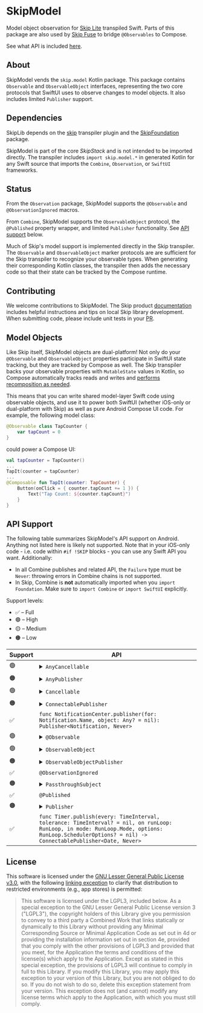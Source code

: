 # SkipModel

Model object observation for [Skip Lite](https://skip.tools) transpiled Swift. Parts of this package are also used by [Skip Fuse](https://skip.tools/docs/status/#skip_fuse) to bridge `@Observables` to Compose.

See what API is included [here](#api-support).

## About 

SkipModel vends the `skip.model` Kotlin package. This package contains `Observable` and `ObservableObject` interfaces, representing the two core protocols that SwiftUI uses to observe changes to model objects. It also includes limited `Publisher` support.

## Dependencies

SkipLib depends on the [skip](https://source.skip.tools/skip) transpiler plugin and the [SkipFoundation](https://source.skip.tools/skip-foundation) package.

SkipModel is part of the core *SkipStack* and is not intended to be imported directly. The transpiler includes `import skip.model.*` in generated Kotlin for any Swift source that imports the `Combine`, `Observation`, or `SwiftUI` frameworks.

## Status

From the `Observation` package, SkipModel supports the `@Observable` and `@ObservationIgnored` macros.

From `Combine`, SkipModel supports the `ObservableObject` protocol, the `@Published` property wrapper, and limited `Publisher` functionality. See [API support](#api-support) below.

Much of Skip's model support is implemented directly in the Skip transpiler. The `Observable` and `ObservableObject` marker protocols are are sufficient for the Skip transpiler to recognize your observable types. When generating their corresponding Kotlin classes, the transpiler then adds the necessary code so that their state can be tracked by the Compose runtime.

## Contributing

We welcome contributions to SkipModel. The Skip product [documentation](https://skip.tools/docs/contributing/) includes helpful instructions and tips on local Skip library development. When submitting code, please include unit tests in your [PR](https://github.com/skiptools/skip-model/pulls).

## Model Objects

Like Skip itself, SkipModel objects are dual-platform! Not only do your `@Observable` and `ObservableObject` properties participate in SwiftUI state tracking, but they are tracked by Compose as well. The Skip transpiler backs your observable properties with `MutableState` values in Kotlin, so Compose automatically tracks reads and writes and [performs recomposition as needed](https://developer.android.com/jetpack/compose/state).

This means that you can write shared model-layer Swift code using observable objects, and use it to power both SwiftUI (whether iOS-only or dual-platform with Skip) as well as pure Android Compose UI code. For example, the following model class:

```swift
@Observable class TapCounter {
    var tapCount = 0 
}
```

could power a Compose UI:

```kotlin
val tapCounter = TapCounter()
...
TapIt(counter = tapCounter)
...
@Composable fun TapIt(counter: TapCounter) {
    Button(onClick = { counter.tapCount += 1 }) { 
        Text("Tap Count: ${counter.tapCount}")
    }
}
```

## API Support

The following table summarizes SkipModel's API support on Android. Anything not listed here is likely not supported. Note that in your iOS-only code - i.e. code within `#if !SKIP` blocks - you can use any Swift API you want. Additionally:

- In all Combine publishes and related API, the `Failure` type must be `Never`: throwing errors in Combine chains is not supported.
- In Skip, Combine is **not** automatically imported when you `import Foundation`. Make sure to `import Combine` or `import SwiftUI` explicitly.

Support levels:

  - ✅ – Full
  - 🟢 – High
  - 🟡 – Medium 
  - 🟠 – Low
  
<table>
  <thead><th>Support</th><th>API</th></thead>
  <tbody>
    <tr>
      <td>🟢</td>
      <td>
          <details>
              <summary><code>AnyCancellable</code></summary>
              <ul>
                  <li>See <code>Cancellable</code></li>
              </ul>
          </details> 
      </td>
    </tr>
    <tr>
      <td>🟠</td>
      <td>
            <details>
              <summary><code>AnyPublisher</code></summary>
              <ul>
                  <li><code>init(_ publisher: Publisher)</code></li>
                  <li>See <code>Publisher</code></li>
              </ul>
          </details> 
      </td>
    </tr>
    <tr>
      <td>🟢</td>
      <td>
          <details>
              <summary><code>Cancellable</code></summary>
              <ul>
                  <li>The <code>store(in:)</code> function only supports a <code>Set</code></li>
              </ul>
          </details> 
      </td>
    </tr>
    <tr>
      <td>🟠</td>
      <td>
          <details>
              <summary><code>ConnectablePublisher</code></summary>
              <ul>
                  <li><code>func connect()</code></li>
                  <li><code>func autoconnect()</code></li>
                  <li>See <code>Publisher</code></li>
              </ul>
          </details> 
      </td>
    </tr>
    <tr>
      <td>✅</td>
      <td><code>func NotificationCenter.publisher(for: Notification.Name, object: Any? = nil): Publisher&lt;Notification, Never&gt;</code></td>
    </tr>
    <tr>
      <td>🟢</td>
      <td>
          <details>
              <summary><code>@Observable</code></summary>
              <ul>
                  <li>Skip does not support calls to the generated <code>access(keyPath:)</code> and <code>withMutation(keyPath:_:)</code> functions</li>
              </ul>
          </details> 
      </td>
    </tr>
    <tr>
      <td>🟢</td>
      <td>
            <details>
              <summary><code>ObservableObject</code></summary>
              <ul>
                  <li>If you declare your own <code>objectWillChange</code> publisher, it must be of type <code>ObservableObjectPublisher</code></li>
              </ul>
          </details> 
      </td>
    </tr>
    <tr>
      <td>🟠</td>
      <td>
            <details>
              <summary><code>ObservableObjectPublisher</code></summary>
              <ul>
                  <li><code>func send()</code></li>
                  <li>See <code>Publisher</code></li>
              </ul>
          </details> 
      </td>
    </tr>
    <tr>
      <td>✅</td>
      <td><code>@ObservationIgnored</code></td>
    </tr>
    <tr>
      <td>🟠</td>
      <td>
          <details>
              <summary><code>PassthroughSubject</code></summary>
              <ul>
                  <li><code>func send(value: Output)</code></li>
                  <li>See <code>Publisher</code></li>
              </ul>
          </details> 
      </td>
    </tr>
    <tr>
      <td>✅</td>
      <td><code>@Published</code></td>
    </tr>
    <tr>
      <td>🟠</td>
      <td>
          <details>
              <summary><code>Publisher</code></summary>
              <ul>
<li><code>func assign&lt;Root&gt;(to: KeyPath&lt;Root, Output&gt;, on: Root) -> AnyCancellable</code></li>
<li><code>func sink(receiveValue: (Output) -> Unit) -> AnyCancellable</code></li>
<li><code>func combineLatest(_ with: Publisher) -> Publisher</code></li>
<li><code>func combineLatest3(_ with0: Publisher, _ with1: Publisher) -> Publisher</code></li>
<li><code>func combineLatest4(_ with0: Publisher, _ with1: Publisher, _ with2: Publisher) -> Publisher</code></li>
<li><code>func debounce(for: Double, scheduler: Scheduler) -> Publisher</code></li>
<li><code>func dropFirst(count: Int = 1) -> Publisher</code></li>
<li><code>func filter(isIncluded: (Output) -> Boolean) -> Publisher</code></li>
<li><code>func map&lt;T&gt;(transform: (Output) -> T) -> Publisher</code></li>
<li><code>func receive(on: Scheduler): Publisher</code></li>
<li><code>func eraseToAnyPublisher(): AnyPublisher</code></li>
              </ul>
          </details> 
      </td>
    </tr>
    <tr>
      <td>✅</td>
      <td><code>func Timer.publish(every: TimeInterval, tolerance: TimeInterval? = nil, on runLoop: RunLoop, in mode: RunLoop.Mode, options: RunLoop.SchedulerOptions? = nil) -> ConnectablePublisher&lt;Date, Never&gt;</code></td>
    </tr>
  </tbody>
</table>

## License

This software is licensed under the
[GNU Lesser General Public License v3.0](https://spdx.org/licenses/LGPL-3.0-only.html),
with the following
[linking exception](https://spdx.org/licenses/LGPL-3.0-linking-exception.html)
to clarify that distribution to restricted environments (e.g., app stores)
is permitted:

> This software is licensed under the LGPL3, included below.
> As a special exception to the GNU Lesser General Public License version 3
> ("LGPL3"), the copyright holders of this Library give you permission to
> convey to a third party a Combined Work that links statically or dynamically
> to this Library without providing any Minimal Corresponding Source or
> Minimal Application Code as set out in 4d or providing the installation
> information set out in section 4e, provided that you comply with the other
> provisions of LGPL3 and provided that you meet, for the Application the
> terms and conditions of the license(s) which apply to the Application.
> Except as stated in this special exception, the provisions of LGPL3 will
> continue to comply in full to this Library. If you modify this Library, you
> may apply this exception to your version of this Library, but you are not
> obliged to do so. If you do not wish to do so, delete this exception
> statement from your version. This exception does not (and cannot) modify any
> license terms which apply to the Application, with which you must still
> comply.

